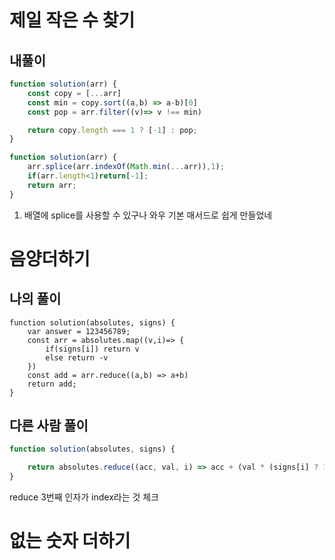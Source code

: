 ---
---

# 제일 작은 수 찾기


## 내풀이
```js
function solution(arr) {
    const copy = [...arr]
    const min = copy.sort((a,b) => a-b)[0]
    const pop = arr.filter((v)=> v !== min)

    return copy.length === 1 ? [-1] : pop;
}

```

```js
function solution(arr) {
    arr.splice(arr.indexOf(Math.min(...arr)),1);
    if(arr.length<1)return[-1];
    return arr;
}
```

1. 배열에 splice를 사용할 수 있구나 와우 기본 매서드로 쉽게 만들었네


# 음양더하기

## 나의 풀이
```Js
function solution(absolutes, signs) {
    var answer = 123456789;
    const arr = absolutes.map((v,i)=> {
        if(signs[i]) return v
        else return -v
    })
    const add = arr.reduce((a,b) => a+b)
    return add;
}
```
## 다른 사람 풀이
```js
function solution(absolutes, signs) {

    return absolutes.reduce((acc, val, i) => acc + (val * (signs[i] ? 1 : -1)), 0);
}
```

reduce 3번째 인자가 index라는 것 체크 


# 없는 숫자 더하기 
```js

```